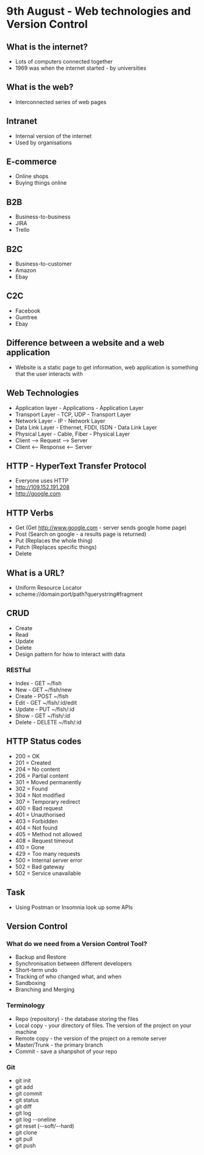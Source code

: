 # 9th August - Web technologies and Version Control

## What is the internet?

* Lots of computers connected together
* 1969 was when the internet started - by universities

## What is the web?

* Interconnected series of web pages

## Intranet

* Internal version of the internet
* Used by organisations


## E-commerce

* Online shops
* Buying things online


## B2B

* Business-to-business
* JIRA
* Trello

## B2C

* Business-to-customer
* Amazon
* Ebay

## C2C

* Facebook
* Gumtree
* Ebay

## Difference between a website and a web application

* Website is a static page to get information, web application is something that the user interacts with

## Web Technologies
* Application layer - Applications - Application Layer
* Transport Layer - TCP, UDP - Transport Layer
* Network Layer - IP - Network Layer
* Data Link Layer - Ethernet, FDDI, ISDN - Data Link Layer
* Physical Layer - Cable, Fiber - Physical Layer
* Client --> Request --> Server
* Client <-- Response <-- Server


## HTTP - HyperText Transfer Protocol

* Everyone uses HTTP
* http://109.152.191.208
* http://google.com


## HTTP Verbs

* Get (Get http://www.google.com - server sends google home page)
* Post (Search on google - a results page is returned)
* Put (Replaces the whole thing)
* Patch (Replaces specific things)
* Delete

## What is a URL?

* Uniform Resource Locator
* scheme://domain:port/path?querystring#fragment

## CRUD

* Create
* Read
* Update
* Delete
* Design pattern for how to interact with data

### RESTful

* Index - GET ~/fish
* New - GET ~/fish/new
* Create - POST ~/fish
* Edit - GET ~/fish/:id/edit
* Update - PUT ~/fish/:id
* Show - GET ~/fish/:id
* Delete - DELETE ~/fish/:id

## HTTP Status codes

* 200 = OK
* 201 = Created
* 204 = No content
* 206 = Partial content
* 301 = Moved permanently
* 302 = Found
* 304 = Not modified
* 307 = Temporary redirect
* 400 = Bad request
* 401 = Unauthorised
* 403 = Forbidden
* 404 = Not found
* 405 = Method not allowed
* 408 = Request timeout
* 410 = Gone
* 429 = Too many requests
* 500 = Internal server error
* 502 = Bad gateway
* 502 = Service unavailable

## Task

* Using Postman or Insomnia look up some APIs

## Version Control

### What do we need from a Version Control Tool?

* Backup and Restore
* Synchronisation between different developers
* Short-term undo
* Tracking of who changed what, and when
* Sandboxing
* Branching and Merging

### Terminology

* Repo (repository) - the database storing the files
* Local copy - your directory of files. The version of the project on your machine
* Remote copy - the version of the project on a remote server
* Master/Trunk - the primary branch
* Commit - save a shanpshot of your repo

### Git

* git init
* git add
* git commit
* git status
* git diff
* git log
* git log --oneline
* git reset (--soft/--hard)
* git clone
* git pull
* git push 
